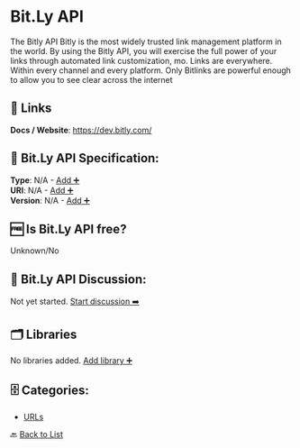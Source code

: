 # Bit.Ly API

The Bitly API Bitly is the most widely trusted link management platform in the world. By using the Bitly API, you will exercise the full power of your links through automated link customization, mo. Links are everywhere. Within every channel and every platform. Only Bitlinks are powerful enough to allow you to see clear across the internet

##  🔗 Links
**Docs / Website**: https://dev.bitly.com/

## 🧬 Bit.Ly API Specification:
**Type**: N/A - [Add ➕](https://github.com/apis-list/apis-list/edit/main/apis/bit-ly-api/bit-ly-api.yaml)  
**URI**: N/A - [Add ➕](https://github.com/apis-list/apis-list/edit/main/apis/bit-ly-api/bit-ly-api.yaml)  
**Version**: N/A - [Add ➕](https://github.com/apis-list/apis-list/edit/main/apis/bit-ly-api/bit-ly-api.yaml)

## 🆓 Is Bit.Ly API free?
 Unknown/No 

## 💬 Bit.Ly API Discussion:
Not yet started. [Start discussion ➡️](https://github.com/apis-list/apis-list/discussions/new)

## 🗂️ Libraries

No libraries added. [Add library ➕](https://github.com/apis-list/apis-list/edit/main/apis/bit-ly-api/bit-ly-api.yaml)    


## 🗄️ Categories:
- [URLs](https://github.com/apis-list/apis-list#urls-)

🔙  [Back to List](https://github.com/apis-list/apis-list)
